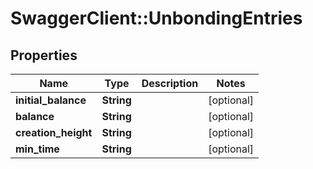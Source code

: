 # SwaggerClient::UnbondingEntries

## Properties
Name | Type | Description | Notes
------------ | ------------- | ------------- | -------------
**initial_balance** | **String** |  | [optional] 
**balance** | **String** |  | [optional] 
**creation_height** | **String** |  | [optional] 
**min_time** | **String** |  | [optional] 


